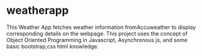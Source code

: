 # weatherapp

This Weather App fetches weather information fromAccuweather to display corresponding details on the webpage.
This project uses the concept of Object Oriented Programming in Javascript, Asynchronous js, and some basic bootstrap,css html knowledge.
